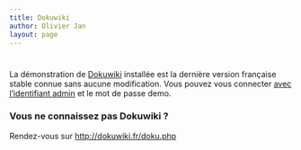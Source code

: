 ```yaml
---
title: Dokuwiki
author: Olivier Jan
layout: page
---
```

# 

La démonstration de [Dokuwiki][1] installée est la dernière version française stable connue sans aucune modification. Vous pouvez vous connecter [avec l’identifiant admin][2] et le mot de passe demo.

### Vous ne connaissez pas Dokuwiki ?

 [1]: http://www.splitbrain.org/projects/dokuwiki
 [2]: http://demo.cms-fr.net/dokuwiki

Rendez-vous sur http://dokuwiki.fr/doku.php